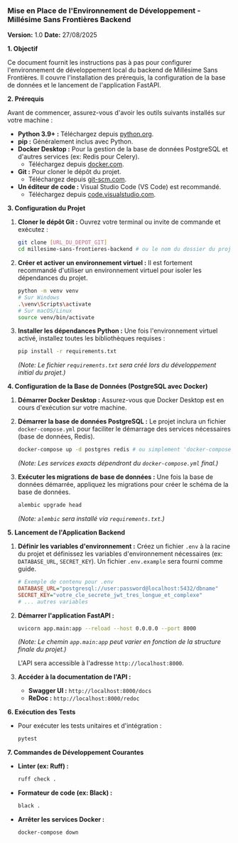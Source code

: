 ### **Mise en Place de l'Environnement de Développement - Millésime Sans Frontières Backend**

**Version:** 1.0
**Date:** 27/08/2025

**1. Objectif**

Ce document fournit les instructions pas à pas pour configurer l'environnement de développement local du backend de Millésime Sans Frontières. Il couvre l'installation des prérequis, la configuration de la base de données et le lancement de l'application FastAPI.

**2. Prérequis**

Avant de commencer, assurez-vous d'avoir les outils suivants installés sur votre machine :

*   **Python 3.9+ :** Téléchargez depuis [python.org](https://www.python.org/downloads/).
*   **pip :** Généralement inclus avec Python.
*   **Docker Desktop :** Pour la gestion de la base de données PostgreSQL et d'autres services (ex: Redis pour Celery).
    *   Téléchargez depuis [docker.com](https://www.docker.com/products/docker-desktop).
*   **Git :** Pour cloner le dépôt du projet.
    *   Téléchargez depuis [git-scm.com](https://git-scm.com/downloads).
*   **Un éditeur de code :** Visual Studio Code (VS Code) est recommandé.
    *   Téléchargez depuis [code.visualstudio.com](https://code.visualstudio.com/).

**3. Configuration du Projet**

1.  **Cloner le dépôt Git :**
    Ouvrez votre terminal ou invite de commande et exécutez :
    ```bash
    git clone [URL_DU_DEPOT_GIT]
    cd millesime-sans-frontieres-backend # ou le nom du dossier du projet
    ```

2.  **Créer et activer un environnement virtuel :**
    Il est fortement recommandé d'utiliser un environnement virtuel pour isoler les dépendances du projet.
    ```bash
    python -m venv venv
    # Sur Windows
    .\venv\Scripts\activate
    # Sur macOS/Linux
    source venv/bin/activate
    ```

3.  **Installer les dépendances Python :**
    Une fois l'environnement virtuel activé, installez toutes les bibliothèques requises :
    ```bash
    pip install -r requirements.txt
    ```
    *(Note: Le fichier `requirements.txt` sera créé lors du développement initial du projet.)*

**4. Configuration de la Base de Données (PostgreSQL avec Docker)**

1.  **Démarrer Docker Desktop :** Assurez-vous que Docker Desktop est en cours d'exécution sur votre machine.

2.  **Démarrer la base de données PostgreSQL :**
    Le projet inclura un fichier `docker-compose.yml` pour faciliter le démarrage des services nécessaires (base de données, Redis).
    ```bash
    docker-compose up -d postgres redis # ou simplement 'docker-compose up -d' si d'autres services sont définis
    ```
    *(Note: Les services exacts dépendront du `docker-compose.yml` final.)*

3.  **Exécuter les migrations de base de données :**
    Une fois la base de données démarrée, appliquez les migrations pour créer le schéma de la base de données.
    ```bash
    alembic upgrade head
    ```
    *(Note: `alembic` sera installé via `requirements.txt`.)*

**5. Lancement de l'Application Backend**

1.  **Définir les variables d'environnement :**
    Créez un fichier `.env` à la racine du projet et définissez les variables d'environnement nécessaires (ex: `DATABASE_URL`, `SECRET_KEY`). Un fichier `.env.example` sera fourni comme guide.
    ```ini
    # Exemple de contenu pour .env
    DATABASE_URL="postgresql://user:password@localhost:5432/dbname"
    SECRET_KEY="votre_cle_secrete_jwt_tres_longue_et_complexe"
    # ... autres variables
    ```

2.  **Démarrer l'application FastAPI :**
    ```bash
    uvicorn app.main:app --reload --host 0.0.0.0 --port 8000
    ```
    *(Note: Le chemin `app.main:app` peut varier en fonction de la structure finale du projet.)*

    L'API sera accessible à l'adresse `http://localhost:8000`.

3.  **Accéder à la documentation de l'API :**
    *   **Swagger UI :** `http://localhost:8000/docs`
    *   **ReDoc :** `http://localhost:8000/redoc`

**6. Exécution des Tests**

*   Pour exécuter les tests unitaires et d'intégration :
    ```bash
    pytest
    ```

**7. Commandes de Développement Courantes**

*   **Linter (ex: Ruff) :**
    ```bash
    ruff check .
    ```
*   **Formateur de code (ex: Black) :**
    ```bash
    black .
    ```
*   **Arrêter les services Docker :**
    ```bash
    docker-compose down
    ```

